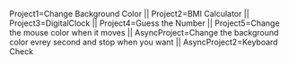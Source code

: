 Project1=Change Background Color ||
Project2=BMI Calculator ||
Project3=DigitalClock ||
Project4=Guess the Number ||
Project5=Change the mouse color when it moves ||
AsyncProject=Change the background color evrey second and stop when you want ||
AsyncProject2=Keyboard Check
